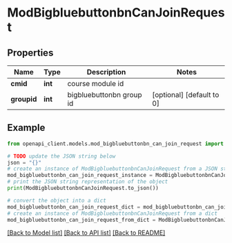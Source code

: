 # ModBigbluebuttonbnCanJoinRequest


## Properties

Name | Type | Description | Notes
------------ | ------------- | ------------- | -------------
**cmid** | **int** | course module id | 
**groupid** | **int** | bigbluebuttonbn group id | [optional] [default to 0]

## Example

```python
from openapi_client.models.mod_bigbluebuttonbn_can_join_request import ModBigbluebuttonbnCanJoinRequest

# TODO update the JSON string below
json = "{}"
# create an instance of ModBigbluebuttonbnCanJoinRequest from a JSON string
mod_bigbluebuttonbn_can_join_request_instance = ModBigbluebuttonbnCanJoinRequest.from_json(json)
# print the JSON string representation of the object
print(ModBigbluebuttonbnCanJoinRequest.to_json())

# convert the object into a dict
mod_bigbluebuttonbn_can_join_request_dict = mod_bigbluebuttonbn_can_join_request_instance.to_dict()
# create an instance of ModBigbluebuttonbnCanJoinRequest from a dict
mod_bigbluebuttonbn_can_join_request_from_dict = ModBigbluebuttonbnCanJoinRequest.from_dict(mod_bigbluebuttonbn_can_join_request_dict)
```
[[Back to Model list]](../README.md#documentation-for-models) [[Back to API list]](../README.md#documentation-for-api-endpoints) [[Back to README]](../README.md)


